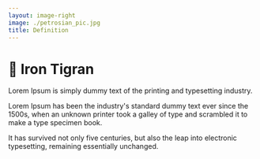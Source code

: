 ```yaml
---
layout: image-right
image: ./petrosian_pic.jpg
title: Definition
---
```


# 🦾 Iron Tigran

<div class="mt-6 text-left">
  <p class="text-base text-gray-400 mb-4 leading-relaxed">
    Lorem Ipsum is simply dummy text of the printing and typesetting industry.   
  </p>
  <p class="text-base text-gray-400 leading-relaxed">
    Lorem Ipsum has been the industry's standard dummy text ever since the 1500s, when an unknown printer took a galley of type and scrambled it to make a type specimen book.
  </p>
  <p class="text-base text-gray-400 leading-relaxed">
    It has survived not only five centuries, but also the leap into electronic typesetting, remaining essentially unchanged.
  </p>
</div> 

<Footer />
